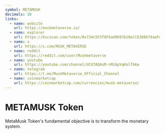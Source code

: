 ```yaml
---
symbol: METAMUSK
decimals: 18
links:
  - name: website
    url: https://muskmetaverse.io/
  - name: explorer
    url: https://bscscan.com/token/0x734c5F3f8F6ad9697b26eCC6388678aaFd3dB3B2
  - name: x
    url: https://x.com/MUSK_METAVERSE
  - name: reddit
    url: https://reddit.com/user/Muskmetaverse
  - name: youtube
    url: https://youtube.com/channel/UCGTAQ4sM-nMibpVqKelfbKw
  - name: telegram
    url: https://t.me/MuskMetaverse_Official_Channel
  - name: coinmarketcap
    url: https://coinmarketcap.com/currencies/musk-metaverse/
---
```


# METAMUSK Token

MetaMusk Token's fundamental objective is to transform the monetary system.
